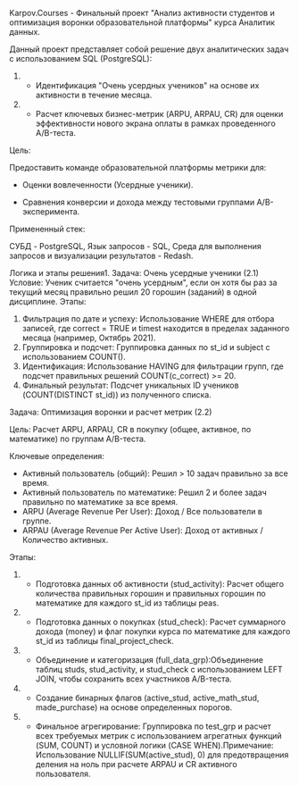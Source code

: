 Karpov.Courses -  Финальный проект "Анализ активности студентов и оптимизация воронки образовательной платформы" курса Аналитик данных.

Данный проект представляет собой решение двух аналитических задач с использованием SQL (PostgreSQL):
1. - Идентификация "Очень усердных учеников" на основе их активности в течение месяца.
2. - Расчет ключевых бизнес-метрик (ARPU, ARPAU, CR) для оценки эффективности нового экрана оплаты в рамках проведенного A/B-теста.

Цель:

Предоставить команде образовательной платформы метрики для:

- Оценки вовлеченности (Усердные ученики).

- Сравнения конверсии и дохода между тестовыми группами A/B-эксперимента.

Примененный стек: 

СУБД - PostgreSQL, Язык запросов - SQL, Среда для выполнения запросов и визуализации результатов - Redash.

 Логика и этапы решения1. 
 Задача: Очень усердные ученики (2.1)
 Условие: 
 Ученик считается "очень усердным", если он хотя бы раз за текущий месяц правильно решил 20 горошин (заданий) в одной дисциплине.
 Этапы:
 1) Фильтрация по дате и успеху: Использование WHERE для отбора записей, где correct = TRUE и timest находится в пределах заданного месяца (например, Октябрь 2021).
 2) Группировка и подсчет: Группировка данных по st_id и subject с использованием COUNT().
 3) Идентификация: Использование HAVING для фильтрации групп, где подсчет правильных решений COUNT(c_correct) >= 20.
 6) Финальный результат: Подсчет уникальных ID учеников (COUNT(DISTINCT st_id)) из полученного списка.

Задача: Оптимизация воронки и расчет метрик (2.2) 

Цель: Расчет ARPU, ARPAU, CR в покупку (общее, активное, по математике) по группам A/B-теста.

Ключевые определения:
- Активный пользователь (общий): Решил > 10 задач правильно за все время.
- Активный пользователь по математике: Решил 2 и более задач правильно по математике за все время.
- ARPU (Average Revenue Per User): Доход / Все пользователи в группе.
- ARPAU (Average Revenue Per Active User): Доход от активных / Количество активных.

Этапы:
1) - Подготовка данных об активности (stud_activity): Расчет общего количества правильных горошин и правильных горошин по математике для каждого st_id из таблицы peas.
2) - Подготовка данных о покупках (stud_check): Расчет суммарного дохода (money) и флаг покупки курса по математике для каждого st_id из таблицы final_project_check.
3) - Объединение и категоризация (full_data_grp):Объединение таблиц studs, stud_activity, и stud_check с использованием LEFT JOIN, чтобы сохранить всех участников A/B-теста.
4) - Создание бинарных флагов (active_stud, active_math_stud, made_purchase) на основе определенных порогов.
5) - Финальное агрегирование: Группировка по test_grp и расчет всех требуемых метрик с использованием агрегатных функций (SUM, COUNT) и условной логики (CASE WHEN).Примечание: Использование NULLIF(SUM(active_stud), 0) для предотвращения деления на ноль при расчете ARPAU и CR активного пользователя.






